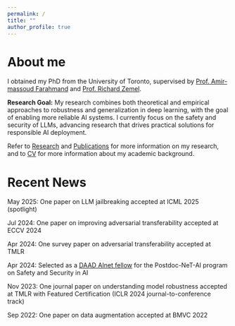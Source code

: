 ```yaml
---
permalink: /
title: ""
author_profile: true
---
```

# About me

I obtained my PhD from the University of Toronto, supervised by [Prof. Amir-massoud Farahmand](https://academic.sologen.net/) and [Prof. Richard Zemel](http://www.cs.toronto.edu/~zemel/inquiry/home.php). 

**Research Goal:** My research combines both theoretical and empirical approaches to robustness and generalization in deep learning, with the goal of enabling more reliable AI systems. I currently focus on the safety and security of LLMs, advancing research that drives practical solutions for responsible AI deployment.

Refer to [Research](https://averyma.github.io/research/) and [Publications](https://averyma.github.io/research/) for more information on my research, and to [CV](https://averyma.github.io/files/cv_github.pdf) for more information about my academic background.

<!-- Prior to coming to UofT, I studied at the University of Waterloo, where I completed my BASc. in Mechatronics Engineering, and MASc. in Systems Design Engineering. During Masters, I worked at the Vision and Image Processing ([VIP](https://uwaterloo.ca/vision-image-processing-lab/)) Lab, supervised by [Prof. Alex Wong](http://www.eng.uwaterloo.ca/~a28wong/index.html) and [Prof. David Clausi](https://uwaterloo.ca/vision-image-processing-lab/people-profiles/david-clausi).-->

# Recent News 
May 2025: One paper on LLM jailbreaking accepted at ICML 2025 (spotlight)

Jul 2024: One paper on improving adversarial transferability accepted at ECCV 2024

Apr 2024: One survey paper on adversarial transferability accepted at TMLR

Apr 2024: Selected as a [DAAD AInet fellow](https://www.daad.de/en/the-daad/postdocnet/fellows/fellows/) for the Postdoc-NeT-AI program on Safety and Security in AI

Nov 2023: One journal paper on understanding model robustness accepted at TMLR with Featured Certification (ICLR 2024 journal-to-conference track)

Sep 2022: One paper on data augmentation accepted at BMVC 2022

<!-- 
Jul 2021: Accepted to CIFAR DLRL Summer School

May 2021: Joined Samsung AI Center as a research intern

May 2020: Joined Huawei Noah's Ark Lab as a research intern

Sep 2018: Started PhD at the University of Toronto/Vector Institute under Amir-massoud and Rich

Jun 2018: The projector super-resolution enhancement technique developed during my intern at Christie Digital was [patented](https://patentimages.storage.googleapis.com/e3/69/58/de9300c78a13a6/US10009587.pdf).

Apr 2018: My Master's research work on 3D reconstruction technologies was featured on [CTV News](https://kitchener.ctvnews.ca/video?clipId=1359802).


My primary research interests are in machine learning and its application to computer vision. In particular, I am interested in the adversarial robustness of deep neural networks.

I am working on my MASc. with [Prof. Alex Wong](http://www.eng.uwaterloo.ca/~a28wong/index.html) and [Prof. David Clausi](https://uwaterloo.ca/vision-image-processing-lab/people-profiles/david-clausi) in the Vision and Image Processing ([VIP](https://uwaterloo.ca/vision-image-processing-lab/)) Lab within [Systems Design Engineering](https://uwaterloo.ca/systems-design-engineering/) at the [University of Waterloo](https://uwaterloo.ca/). In Spring 2016, I completed my BASc. in [Mechatronics Engineering](https://uwaterloo.ca/mechanical-mechatronics-engineering/) at the University of Waterloo.

During the first year of my MASc., I worked as a research engineer intern with [Christie Digital](https://www.christiedigital.com/en-us), a Canadian projector technology company. There I collaborated with a team of Christie engineers on achieving [projector super-resolution enhancement](https://en.wikipedia.org/wiki/Super-resolution_imaging) - extending the resolution of projectors beyond their hardware capabilities.

My Master’s thesis focuses on 3D reconstruction technologies. I am building a novel active depth sensing system that infers depth by analyzing the blurriness of the projection pattern at different depth levels caused by camera defocus. Without relying on complex hardware, I developed a computational depth inference model based on parametric estimation approach([Gaussian based](http://openjournals.uwaterloo.ca/index.php/vsl/article/view/96)) and non-parametric estimation ([Deep learning-driven](http://openjournals.uwaterloo.ca/index.php/vsl/article/view/165)). -->
